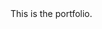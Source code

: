<link rel= "stylesheet" type="text/css" href="assets/style.css"

<h1 class="fancy-text">This is the portfolio.</h1>

